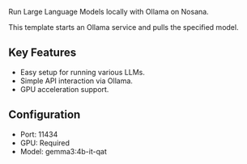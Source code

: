 Run Large Language Models locally with Ollama on Nosana.

This template starts an Ollama service and pulls the specified model.

## Key Features
- Easy setup for running various LLMs.
- Simple API interaction via Ollama.
- GPU acceleration support.

## Configuration
- Port: 11434
- GPU: Required
- Model: gemma3:4b-it-qat 